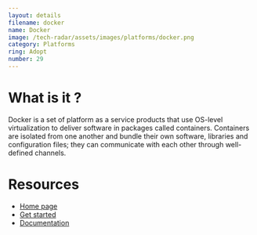 ```yaml
---
layout: details
filename: docker 
name: Docker
image: /tech-radar/assets/images/platforms/docker.png 
category: Platforms
ring: Adopt
number: 29
---
```


# What is it ?
Docker is a set of platform as a service products that use OS-level virtualization to deliver software in packages called containers. Containers are isolated from one another and bundle their own software, libraries and configuration files; they can communicate with each other through well-defined channels.

# Resources
- [Home page](https://www.docker.com/)
- [Get started](https://www.docker.com/get-started)
- [Documentation](https://docs.docker.com/)

